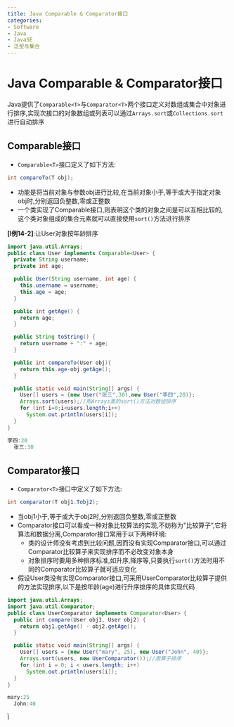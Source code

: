 ```yaml
---
title: Java Comparable & Comparator接口
categories:
- Software
- Java
- JavaSE
- 泛型与集合
---
```

# Java Comparable & Comparator接口

Java提供了`Comparable<T>`与`Comparator<T>`两个接口定义对数组或集合中对象进行排序,实现次接口的对象数组或列表可以通过`Arrays.sort`或`Collections.sort`进行自动排序

##  Comparable接口

- `Comparable<T>`接口定义了如下方法:

```java
int compareTo(T obj);
```

- 功能是将当前对象与参数obj进行比较,在当前对象小于,等于或大于指定对象obj时,分别返回负整数,零或正整数
- 一个类实现了Comparable接口,则表明这个类的对象之间是可以互相比较的,这个类对象组成的集合元素就可以直接使用`sort()`方法进行排序

**[l例14-2]**:让User对象按年龄排序

```java
import java.util.Arrays;
public class User implements Comparable<User> {
  private String username;
  private int age;

  public User(String username, int age) {
    this.username = username;
    this.age = age;
  }

  public int getAge() {
    return age;
  }

  public String toString() {
    return username + ":" + age;
  }

  public int compareTo(User obj){
    return this.age-obj.getAge();
  }

  public static void main(String[] args) {
    User[] users = {new User("张三",30),new User("李四",20)};
    Arrays.sort(users);//用Arrays类的sort()方法对数组排序
    for (int i=0;i<users.length;i++)
      System.out.println(users[i]);
  }
}

李四:20
  张三:30
```

## Comparator接口

- `Comparator<T>`接口中定义了如下方法:

```java
int comparator(T obj1.Tobj2);
```

- 当obj1小于,等于或大于obj2时,分别返回负整数,零或正整数
- Comparator接口可以看成一种对象比较算法的实现,不妨称为"比较算子”,它将算法和数据分离,Comparator接口常用于以下两种环境:
  - 类的设计师没有考虑到比较问题,因而没有实现Comparator接口,可以通过Comparator比较算子来实现排序而不必改变对象本身
  - 对象排序时要用多种排序标准,如升序,降序等,只要执行`sort()`方法时用不同的Comparator比较算子就可适应变化
- 假设User类没有实现Comparator接口,可采用UserComparator比较算子提供的方法实现排序,以下是按年龄(age)进行升序排序的具体实现代码

```java
import java.util.Arrays;
import java.util.Comparator;
public class UserComparator implements Comparator<User> {
  public int compare(User obj1, User obj2) {
    return obj1.getAge() - obj2.getAge();
  }

  public static void main(String[] args) {
    User[] users = {new User("mary", 25), new User("John", 40)};
    Arrays.sort(users, new UserComparator());//用算子排序
    for (int i = 0; i < users.length; i++)
      System.out.println(users[i]);
  }
}

mary:25
  John:40
```

Ï
